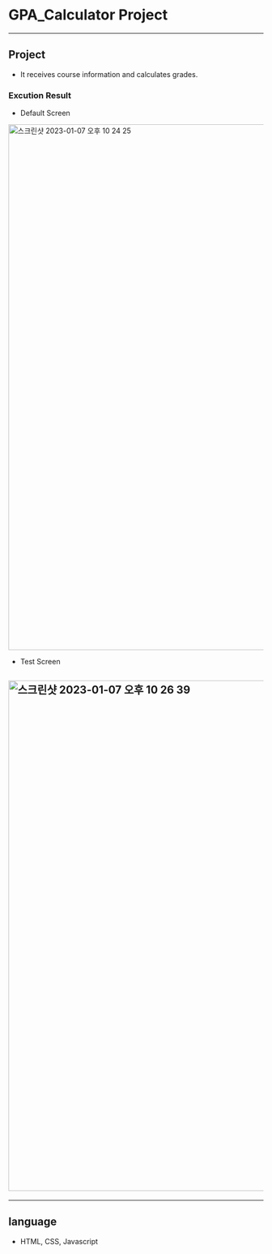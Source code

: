 # GPA_Calculator Project

---

## Project

- It receives course information and calculates grades.

### Excution Result

- Default Screen

<img width="1037" alt="스크린샷 2023-01-07 오후 10 24 25" src="https://user-images.githubusercontent.com/62542933/211153075-13d14ea8-00a2-426f-94be-012f7e5fb0ad.png">

- Test Screen

## <img width="1007" alt="스크린샷 2023-01-07 오후 10 26 39" src="https://user-images.githubusercontent.com/62542933/211153078-4a61918a-2e67-4755-b103-d74a6886b8cb.png">

---

## language

- HTML, CSS, Javascript
